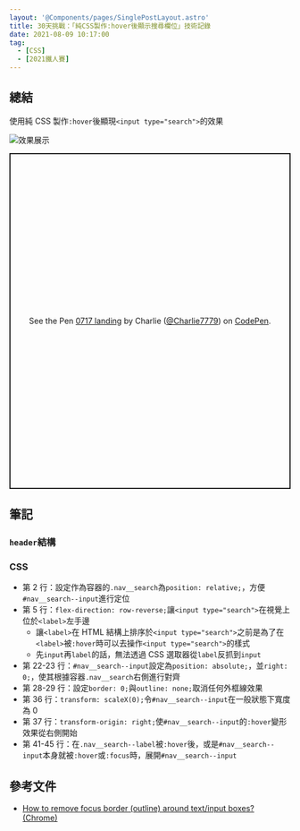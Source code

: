 ```yaml
---
layout: '@Components/pages/SinglePostLayout.astro'
title: 30天挑戰：「純CSS製作:hover後顯示搜尋欄位」技術記錄
date: 2021-08-09 10:17:00
tag:
  - [CSS]
  - [2021鐵人賽]
---
```


## 總結

使用純 CSS 製作`:hover`後顯現`<input type="search">`的效果

![效果展示](/2021/ithome2021-3-search-input/hover-demo.gif)

<p class="codepen" data-height="600" data-theme-id="dark" data-default-tab="result" data-slug-hash="OJmmZrq" data-user="Charlie7779" style="height: 600px; box-sizing: border-box; display: flex; align-items: center; justify-content: center; border: 2px solid; margin: 1em 0; padding: 1em;">
  <span>See the Pen <a href="https://codepen.io/Charlie7779/pen/OJmmZrq">
  0717 landing</a> by Charlie (<a href="https://codepen.io/Charlie7779">@Charlie7779</a>)
  on <a href="https://codepen.io">CodePen</a>.</span>
</p>
<script async src="https://cpwebassets.codepen.io/assets/embed/ei.js"></script>

## 筆記

### `header`結構

<script src="https://gist.github.com/tzynwang/586099faf3579fc44431af4814725dc3.js"></script>

### CSS

<script src="https://gist.github.com/tzynwang/b3f6faa3beca639fa1c7af52b2cca97d.js"></script>

- 第 2 行：設定作為容器的`.nav__search`為`position: relative;`，方便`#nav__search--input`進行定位
- 第 5 行：`flex-direction: row-reverse;`讓`<input type="search">`在視覺上位於`<label>`左手邊
  - 讓`<label>`在 HTML 結構上排序於`<input type="search">`之前是為了在`<label>`被`:hover`時可以去操作`<input type="search">`的樣式
  - 先`input`再`label`的話，無法透過 CSS 選取器從`label`反抓到`input`
- 第 22-23 行：`#nav__search--input`設定為`position: absolute;`，並`right: 0;`，使其根據容器`.nav__search`右側進行對齊
- 第 28-29 行：設定`border: 0;`與`outline: none;`取消任何外框線效果
- 第 36 行：`transform: scaleX(0);`令`#nav__search--input`在一般狀態下寬度為 0
- 第 37 行：`transform-origin: right;`使`#nav__search--input`的`:hover`變形效果從右側開始
- 第 41-45 行：在`.nav__search--label`被`:hover`後，或是`#nav__search--input`本身就被`:hover`或`:focus`時，展開`#nav__search--input`

## 參考文件

- [How to remove focus border (outline) around text/input boxes? (Chrome)](https://stackoverflow.com/questions/3397113/how-to-remove-focus-border-outline-around-text-input-boxes-chrome)

